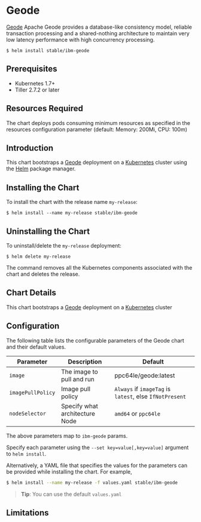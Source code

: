# Geode

[Geode](http://geode.apache.org/) Apache Geode provides a database-like consistency model, reliable transaction processing and a shared-nothing architecture to maintain very low latency performance with high concurrency processing.


```console
$ helm install stable/ibm-geode
```

## Prerequisites

- Kubernetes 1.7+ 
- Tiller 2.7.2 or later

## Resources Required
The chart deploys pods consuming minimum resources as specified in the resources configuration parameter (default: Memory: 200Mi, CPU: 100m)

## Introduction

This chart bootstraps a [Geode](https://hub.docker.com/r/ppc64le/geode ) deployment on a [Kubernetes](http://kubernetes.io) cluster using the [Helm](https://helm.sh) package manager.


## Installing the Chart

To install the chart with the release name `my-release`:

```console
$ helm install --name my-release stable/ibm-geode
```

## Uninstalling the Chart

To uninstall/delete the `my-release` deployment:

```console
$ helm delete my-release
```

The command removes all the Kubernetes components associated with the chart and deletes the release.

## Chart Details
This chart bootstraps a [Geode](https://hub.docker.com/r/ppc64le/geode ) deployment on a [Kubernetes](http://kubernetes.io) cluster


## Configuration

The following table lists the configurable parameters of the Geode chart and their default values.

|      Parameter            |          Description            |                         Default                         |
|---------------------------|---------------------------------|---------------------------------------------------------|
| `image`                   | The image to pull and run       | ppc64le/geode:latest                                    |
| `imagePullPolicy`         | Image pull policy               | `Always` if `imageTag` is `latest`, else `IfNotPresent` |
| `nodeSelector`            | Specify what architecture Node  | `amd64` or `ppc64le`                                    |


The above parameters map to `ibm-geode` params.

Specify each parameter using the `--set key=value[,key=value]` argument to `helm install`. 

Alternatively, a YAML file that specifies the values for the parameters can be provided while installing the chart. For example,

```bash
$ helm install --name my-release -f values.yaml stable/ibm-geode
```

> **Tip**: You can use the default `values.yaml`

## Limitations
